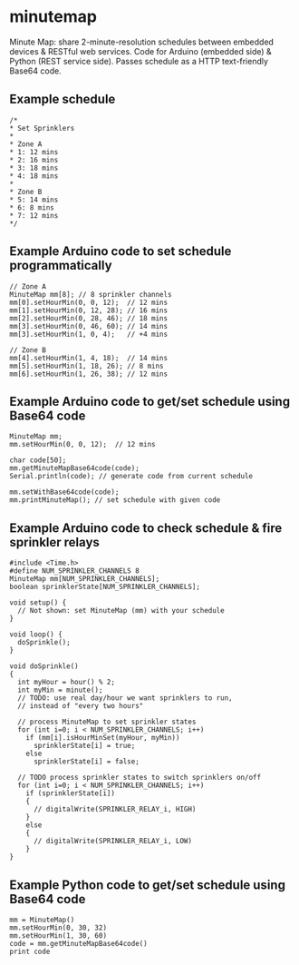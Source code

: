 # minutemap
Minute Map: share 2-minute-resolution schedules between embedded devices &amp; RESTful web services. Code for Arduino (embedded side) & Python (REST service side). Passes schedule as a HTTP text-friendly Base64 code.

Example schedule
----------------

    /* 
    * Set Sprinklers
    *
    * Zone A
    * 1: 12 mins
    * 2: 16 mins
    * 3: 18 mins
    * 4: 18 mins
    * 
    * Zone B
    * 5: 14 mins
    * 6: 8 mins
    * 7: 12 mins
    */

Example Arduino code to set schedule programmatically
-------------------------------------

    // Zone A
    MinuteMap mm[8]; // 8 sprinkler channels
    mm[0].setHourMin(0, 0, 12);  // 12 mins
    mm[1].setHourMin(0, 12, 28); // 16 mins
    mm[2].setHourMin(0, 28, 46); // 18 mins
    mm[3].setHourMin(0, 46, 60); // 14 mins
    mm[3].setHourMin(1, 0, 4);   // +4 mins

    // Zone B
    mm[4].setHourMin(1, 4, 18);  // 14 mins
    mm[5].setHourMin(1, 18, 26); // 8 mins
    mm[6].setHourMin(1, 26, 38); // 12 mins

Example Arduino code to get/set schedule using Base64 code
-------------------------------------

    MinuteMap mm;
    mm.setHourMin(0, 0, 12);  // 12 mins

    char code[50];
    mm.getMinuteMapBase64code(code);
    Serial.println(code); // generate code from current schedule

    mm.setWithBase64code(code);
    mm.printMinuteMap(); // set schedule with given code

Example Arduino code to check schedule & fire sprinkler relays
---------------------------------------------------------

    #include <Time.h>  
    #define NUM_SPRINKLER_CHANNELS 8
    MinuteMap mm[NUM_SPRINKLER_CHANNELS];
    boolean sprinklerState[NUM_SPRINKLER_CHANNELS];

    void setup() {
      // Not shown: set MinuteMap (mm) with your schedule
    }

    void loop() {
      doSprinkle();
    }
    
    void doSprinkle() 
    {
      int myHour = hour() % 2; 
      int myMin = minute(); 
      // TODO: use real day/hour we want sprinklers to run, 
      // instead of "every two hours"

      // process MinuteMap to set sprinkler states
      for (int i=0; i < NUM_SPRINKLER_CHANNELS; i++)
        if (mm[i].isHourMinSet(myHour, myMin))
          sprinklerState[i] = true;
        else
          sprinklerState[i] = false;

      // TODO process sprinkler states to switch sprinklers on/off
      for (int i=0; i < NUM_SPRINKLER_CHANNELS; i++)
        if (sprinklerState[i])
        {
          // digitalWrite(SPRINKLER_RELAY_i, HIGH)
        }
        else
        {
          // digitalWrite(SPRINKLER_RELAY_i, LOW)
        }
    }

Example Python code to get/set schedule using Base64 code
--------------------------------------

    mm = MinuteMap()
    mm.setHourMin(0, 30, 32)
    mm.setHourMin(1, 30, 60)
    code = mm.getMinuteMapBase64code()
    print code

